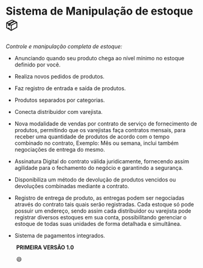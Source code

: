 # Sistema de Manipulação de estoque :package:

_Controle e manipulação completa de estoque:_

-  Anunciando quando seu produto chega ao nível mínimo no estoque definido por você.

- Realiza novos pedidos de produtos.

- Faz registro de entrada e saída de produtos.

- Produtos separados por categorias. 

- Conecta distribuidor com varejista.

- Nova modalidade de vendas por contrato de serviço de fornecimento de produtos, permitindo que os varejistas faça contratos mensais, para receber uma quantidade de produtos de acordo com o tempo combinado no contrato, Exemplo: Mês ou semana, inclui também negociações de entrega do mesmo.

- Assinatura Digital do contrato válida juridicamente, fornecendo assim agilidade para o fechamento do negócio e garantindo a segurança.

- Disponibiliza um método de devolução de produtos vencidos ou devoluções combinadas mediante a contrato. 

- Registro de entrega de produto, as entregas podem ser negociadas através do contrato tais quais serão registradas. Cada estoque só pode possuir um endereço, sendo assim cada distribuidor ou varejista pode registrar diversos estoques em sua conta, possibilitando gerenciar o estoque de todas suas unidades de forma detalhada e simultânea. 

- Sistema de pagamentos integrados. 

  ​																							**PRIMEIRA VERSÃO 1.0**  

  ​																							:smile:   

